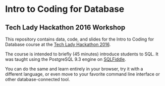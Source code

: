 # Intro to Coding for Database
## Tech Lady Hackathon 2016 Workshop

This repository contains data, code, and slides for the Intro to Coding for Database course at the [Tech Lady Hackathon 2016](http://techladyhackathon.org/index).

The course is intended to briefly (45 minutes) introduce students to SQL. It was taught using the PostgreSQL 9.3 engine on [SQLFiddle](http://sqlfiddle.com/). 

You can do the same and learn entirely in your browser, try it with a different language, or even move to your favorite command line interface or other database-connected tool.
